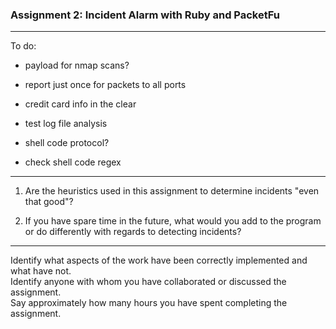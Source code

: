 ### Assignment 2: Incident Alarm with Ruby and PacketFu
___

To do:

- payload for nmap scans?
- report just once for packets to all ports
- credit card info in the clear  


- test log file analysis
- shell code protocol?
- check shell code regex   

---

1. Are the heuristics used in this assignment to determine incidents "even that good"?

2. If you have spare time in the future, what would you add to the program or do differently with regards to detecting incidents?

---

Identify what aspects of the work have been correctly implemented and what have not.  
Identify anyone with whom you have collaborated or discussed the assignment.  
Say approximately how many hours you have spent completing the assignment.
